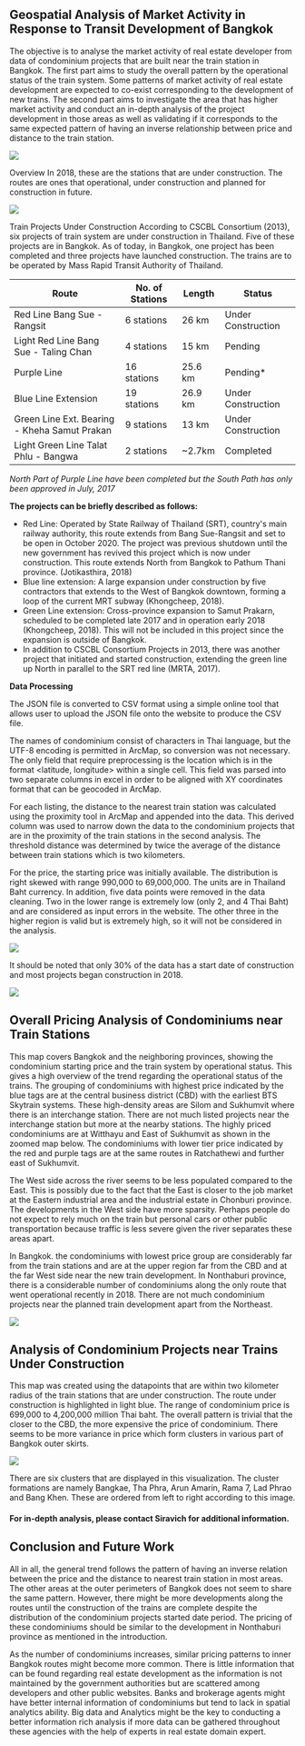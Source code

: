 ## Geospatial Analysis of Market Activity in Response to Transit Development of Bangkok

The objective is to analyse the market activity of real estate developer from data of condominium projects that are built near the train station in Bangkok. The first part aims to study the overall pattern by the operational status of the train system. Some patterns of market activity of real estate development are expected to co-exist corresponding to the development of new trains. The second part aims to investigate the area that has higher market activity and conduct an in-depth analysis of the project development in those areas as well as validating if it corresponds to the same expected pattern of having an inverse relationship between price and distance to the train station.

<p>
<img src="geospatial-analysis-of-market-activity-in-response-to-transit-development-of-bangkok/bangkok-overall-spatial-analysis.png"/>
</p>


Overview
In 2018, these are the stations that are under construction. The routes are ones that operational, under construction and planned for construction in future.

<p>
<img src="geospatial-analysis-of-market-activity-in-response-to-transit-development-of-bangkok/transit-under-construction.png"/>
</p>

Train Projects Under Construction
According to CSCBL Consortium (2013), six projects of train system are under construction in Thailand. Five of these projects are in Bangkok. As of today, in Bangkok, one project has been completed and three projects have launched construction. The trains are to be operated by Mass Rapid Transit Authority of Thailand.

|    **Route**    |    **No. of Stations**    |    **Length**    |    **Status**    |
|---|---|---|---|
|    Red Line Bang Sue - Rangsit    |    6 stations    |    26 km    |    Under Construction    |
|    Light Red Line Bang Sue - Taling Chan    |    4 stations    |    15 km    |    Pending    |
|    Purple Line    |    16 stations    |    25.6 km    |    Pending*    |
|    Blue Line Extension    |    19 stations    |    26.9 km    |    Under Construction    |
|    Green Line Ext. Bearing - Kheha Samut Prakan    |    9 stations    |    13 km    |    Under Construction    |
|    Light Green Line Talat Phlu - Bangwa    |    2 stations    |    ~2.7km    |    Completed    |

*North Part of Purple Line have been completed but the South Path has only been approved in July, 2017*

**The projects can be briefly described as follows:**
*	Red Line: Operated by State Railway of Thailand (SRT), country's main railway authority, this route extends from Bang Sue-Rangsit and set to be open in October 2020. The project was previous shutdown until the new government has revived this project which is now under construction. This route extends North from Bangkok to Pathum Thani province. (Jotikasthira, 2018)
*	Blue line extension: A large expansion under construction by five contractors that extends to the West of Bangkok downtown, forming a loop of the current MRT subway (Khongcheep, 2018). 
*	Green Line extension: Cross-province expansion to Samut Prakarn, scheduled to be completed late 2017 and in operation early 2018 (Khongcheep, 2018). This will not be included in this project since the expansion is outside of Bangkok.
*	In addition to CSCBL Consortium Projects in 2013, there was another project that initiated and started construction, extending the green line up North in parallel to the SRT red line (MRTA, 2017).

**Data Processing** 

The JSON file is converted to CSV format using a simple online tool that allows user to upload the JSON file onto the website to produce the CSV file.

The names of condominium consist of characters in Thai language, but the UTF-8 encoding is permitted in ArcMap, so conversion was not necessary. The only field that require preprocessing is the location which is in the format <latitude, longitude> within a single cell. This field was parsed into two separate columns in excel in order to be aligned with XY coordinates format that can be geocoded in ArcMap.

For each listing, the distance to the nearest train station was calculated using the proximity tool in ArcMap and appended into the data. This derived column was used to narrow down the data to the condominium projects that are in the proximity of the train stations in the second analysis. The threshold distance was determined by twice the average of the distance between train stations which is two kilometers.

For the price, the starting price was initially available. The distribution is right skewed with range 990,000 to 69,000,000. The units are in Thailand Baht currency. In addition, five data points were removed in the data cleaning. Two in the lower range is extremely low (only 2, and 4 Thai Baht) and are considered as input errors in the website. The other three in the higher region is valid but is extremely high, so it will not be considered in the analysis. 

<p>
<img src="geospatial-analysis-of-market-activity-in-response-to-transit-development-of-bangkok/condo-price-distribution.png"/>
</p>

It should be noted that only 30% of the data has a start date of construction and most projects began construction in 2018.

<p>
<img src="geospatial-analysis-of-market-activity-in-response-to-transit-development-of-bangkok/condo-construction-period.png"/>
</p>

## Overall Pricing Analysis of Condominiums near Train Stations

This map covers Bangkok and the neighboring provinces, showing the condominium starting price and the train system by operational status. This gives a high overview of the trend regarding the operational status of the trains. 
The grouping of condominiums with highest price indicated by the blue tags are at the central business district (CBD) with the earliest BTS Skytrain systems. These high-density areas are Silom and Sukhumvit where there is an interchange station. There are not much listed projects near the interchange station but more at the nearby stations. The highly priced condominiums are at Witthayu and East of Sukhumvit as shown in the zoomed map below. The condominiums with lower tier price indicated by the red and purple tags are at the same routes in Ratchathewi and further east of Sukhumvit.

The West side across the river seems to be less populated compared to the East. This is possibly due to the fact that the East is closer to the job market at the Eastern industrial area and the industrial estate in Chonburi province. The developments in the West side have more sparsity. Perhaps people do not expect to rely much on the train but personal cars or other public transportation because traffic is less severe given the river separates these areas apart.

In Bangkok. the condominiums with lowest price group are considerably far from the train stations and are at the upper region far from the CBD and at the far West side near the new train development. In Nonthaburi province, there is a considerable number of condominiums along the only route that went operational recently in 2018. There are not much condominium projects near the planned train development apart from the Northeast.

<p>
<img src="geospatial-analysis-of-market-activity-in-response-to-transit-development-of-bangkok/bangkok-condo-price-overall-analysis.png"/>
</p>


## Analysis of Condominium Projects near Trains Under Construction

This map was created using the datapoints that are within two kilometer radius of the train stations that are under construction. The route under construction is highlighted in light blue. The range of condominium price is 699,000 to 4,200,000 million Thai baht. The overall pattern is trivial that the closer to the CBD, the more expensive the price of condominium. There seems to be more variance in price which form clusters in various part of Bangkok outer skirts.

<p>
<img src="geospatial-analysis-of-market-activity-in-response-to-transit-development-of-bangkok/bangkok-near-trainsit-condo-spatial-analysis.png"/>
</p>

There are six clusters that are displayed in this visualization. The cluster formations are namely Bangkae, Tha Phra, Arun Amarin, Rama 7, Lad Phrao and Bang Khen. These are ordered from left to right according to this image. 

#### For in-depth analysis, please contact Siravich for additional information.

## Conclusion and Future Work
All in all, the general trend follows the pattern of having an inverse relation between the price and the distance to nearest train station in most areas. The other areas at the outer perimeters of Bangkok does not seem to share the same pattern. However, there might be more developments along the routes until the construction of the trains are complete despite the distribution of the condominium projects started date period. The pricing of these condominiums should be similar to the development in Nonthaburi province as mentioned in the introduction.

As the number of condominiums increases, similar pricing patterns to inner Bangkok routes might become more common. There is little information that can be found regarding real estate development as the information is not maintained by the government authorities but are scattered among developers and other public websites. Banks and brokerage agents might have better internal information of condominiums but tend to lack in spatial analytics ability. Big data and Analytics might be the key to conducting a better information rich analysis if more data can be gathered throughout these agencies with the help of experts in real estate domain expert.

